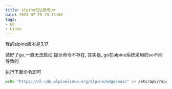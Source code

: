 ```yaml
---
title: alpine无法使用go
date: 2023-07-28 23:13:08
tags:
- GO
- Linux
---
```


我的alpine版本是3.17

装好了go,一直无法启动,提示命令不存在, 其实是, go在alpine系统采用的so不同导致的

执行下面命令即可

```bash
echo "https://dl-cdn.alpinelinux.org/alpine/edge/main" >> /etc/apk/repositories && apk add gcompat
```

